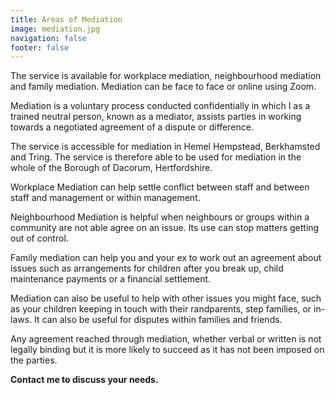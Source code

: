 ```yaml
---
title: Areas of Mediation
image: mediation.jpg
navigation: false
footer: false
---
```

The service is available for workplace mediation, neighbourhood mediation and family mediation. Mediation can be face to face or online using Zoom.

Mediation is a voluntary process conducted confidentially in which I as a trained neutral person, known as a mediator, assists parties in working towards a negotiated agreement of a dispute or difference.

The service is accessible for mediation in Hemel Hempstead, Berkhamsted and Tring. The service is therefore able to be used for mediation in the whole of the Borough of Dacorum, Hertfordshire.

Workplace Mediation can help settle conflict between staff and between staff and management or within management.

Neighbourhood Mediation is helpful when neighbours or groups within a community are not able agree on an issue. Its use can stop matters getting out of control.

Family mediation can help you and your ex to work out an agreement about issues such as arrangements for children after you break up, child maintenance payments or a financial settlement.

Mediation can also be useful to help with other issues you might face, such as your children keeping in touch with their randparents, step families, or in-laws. It can also be useful for disputes within families and friends.

Any agreement reached through mediation, whether verbal or written is not legally binding but it is more likely to succeed as it has not been imposed on the parties.

**Contact me to discuss your needs.**
